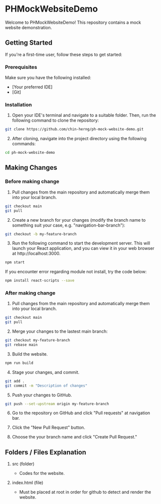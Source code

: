 # PHMockWebsiteDemo

Welcome to PHMockWebsiteDemo! This repository contains a mock website demonstration.

## Getting Started

If you're a first-time user, follow these steps to get started:

### Prerequisites

Make sure you have the following installed:

- [Your preferred IDE]
- [Git]

### Installation

1. Open your IDE's terminal and navigate to a suitable folder. Then, run the following command to clone the repository:

```bash
git clone https://github.com/chin-herng/ph-mock-website-demo.git
```

2. After cloning, navigate into the project directory using the following commands:

```bash
cd ph-mock-website-demo
```

## Making Changes

### Before making change

1. Pull changes from the main repository and automatically merge them into your local branch.

```bash
git checkout main
git pull 
```

2. Create a new branch for your changes (modify the branch name to something suit your case, e.g. "navigation-bar-branch"):

```bash
git checkout -b my-feature-branch
```

3. Run the following command to start the development server. This will launch your React application, and you can view it in your web browser at http://localhost:3000.

```bash
npm start
```

If you encounter error regarding module not install, try the code below:

```bash
npm install react-scripts --save
```

### After making change

1. Pull changes from the main repository and automatically merge them into your local branch.

```bash
git checkout main
git pull 
```

2. Merge your changes to the lastest main branch:

```bash
git checkout my-feature-branch
git rebase main
```

3. Build the website.

```bash
npm run build
```
  
4. Stage your changes, and commit.

```bash
git add .
git commit -m "Description of changes"
```

5. Push your changes to GitHub.

```bash
git push --set-upstream origin my-feature-branch
```

6. Go to the repository on GitHub and click "Pull requests" at navigation bar.

7. Click the "New Pull Request" button.

8. Choose the your branch name and click "Create Pull Request." 

## Folders / Files Explanation

1. src (folder)
   - Codes for the website.

2. index.html (file)
   - Must be placed at root in order for github to detect and render the website.
